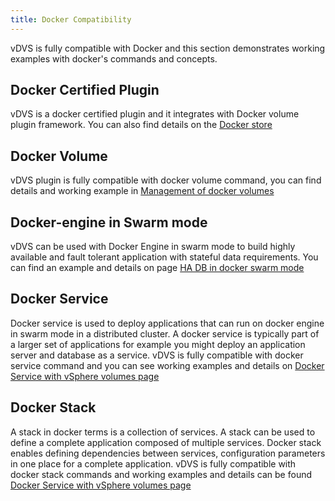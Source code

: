 ```yaml
---
title: Docker Compatibility
---
```

<a href=""><img style="position: absolute; top: 0; right: 0; border: 0;" src="https://github.com/vmware/docker-volume-vsphere/raw/master/docs/misc/Docker%20Certified.png" width="10" height="10" alt=" "></a>

vDVS is fully compatible with Docker and this section demonstrates working examples with docker's commands and concepts.

## Docker Certified Plugin
vDVS is a docker certified plugin and it integrates with Docker volume plugin framework. You can also find details on the [Docker store](https://store.docker.com/plugins/vsphere-docker-volume-service)

## Docker Volume

vDVS plugin is fully compatible with docker volume command, you can find details and working example in [Management of docker volumes](docker-volume-cli.md)

## Docker-engine in Swarm mode

vDVS can be used with Docker Engine in swarm mode to build highly available and fault tolerant application with stateful data requirements. You can find an example and details on page [HA DB in docker swarm mode](demo-ha-swarm.md)

## Docker Service

Docker service is used to deploy applications that can run on docker engine in swarm mode in a distributed cluster. A docker service is typically part of a larger set of applications for example you might deploy an application server and database as a service. vDVS is fully compatible with docker service command and you can see working examples and details on [Docker Service with vSphere volumes page](docker-service.md)

## Docker Stack

A stack in docker terms is a collection of services. A stack can be used to define a complete application composed of multiple services. Docker stack enables defining dependencies between services, configuration parameters in one place for a complete application. vDVS is fully compatible with docker stack commands and working examples and details can be found [Docker Service with vSphere volumes page](docker-stacks.md)

